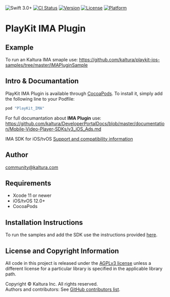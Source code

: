 ![Swift 3.0+](https://img.shields.io/badge/Swift-3.0+-orange.svg)
[![CI Status](https://github.com/kaltura/playkit-ios-ima/actions/workflows/ci.yml/badge.svg)](https://github.com/kaltura/playkit-ios-ima/actions/workflows/ci.yml)
[![Version](https://img.shields.io/cocoapods/v/PlayKit_IMA.svg?style=flat)](https://cocoapods.org/pods/PlayKit_IMA)
[![License](https://img.shields.io/cocoapods/l/PlayKit_IMA.svg?style=flat)](https://cocoapods.org/pods/PlayKit_IMA)
[![Platform](https://img.shields.io/cocoapods/p/PlayKit_IMA.svg?style=flat)](https://cocoapods.org/pods/PlayKit_IMA)

# PlayKit IMA Plugin

## Example

To run an Kaltura IMA smaple use:
https://github.com/kaltura/playkit-ios-samples/tree/master/IMAPluginSample

## Intro & Documantation

PlayKit IMA Plugin is available through [CocoaPods](http://cocoapods.org). To install
it, simply add the following line to your Podfile:

```ruby
pod "PlayKit_IMA"
```
For full documantation about **IMA Plugin** use:
https://github.com/kaltura/DeveloperPortalDocs/blob/master/documentation/Mobile-Video-Player-SDKs/v3_iOS_Ads.md

IMA SDK for iOS/tvOS [Support and compatibility information](https://developers.google.com/interactive-media-ads/docs/sdks/tvos/client-side/compatibility) 

## Author

community@kaltura.com


## Requirements

* Xcode 11 or newer
* iOS/tvOS 12.0+
* CocoaPods

## Installation Instructions

To run the samples and add the SDK use the instructions provided [here](https://vpaas.kaltura.com/documentation/Mobile-Video-Player-SDKs/v3_iOS_Introduction.html).

## License and Copyright Information
All code in this project is released under the [AGPLv3 license](http://www.gnu.org/licenses/agpl-3.0.html) unless a different license for a particular library is specified in the applicable library path.   

Copyright © Kaltura Inc. All rights reserved.   
Authors and contributors: See [GitHub contributors list](https://github.com/kaltura/playkit-ios-samples/graphs/contributors).  
